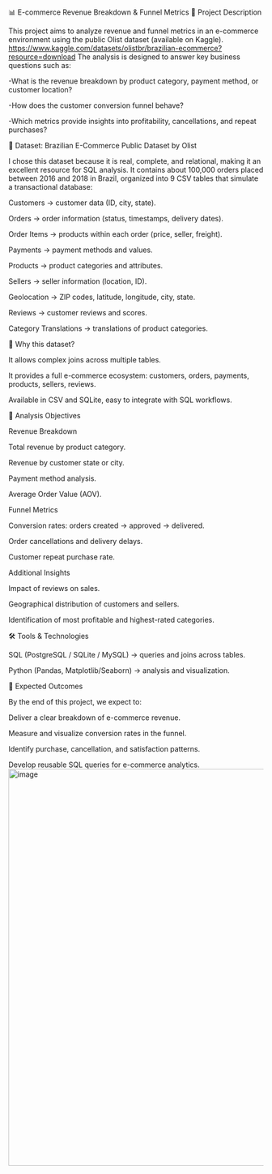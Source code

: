 📊 E-commerce Revenue Breakdown & Funnel Metrics
📌 Project Description

This project aims to analyze revenue and funnel metrics in an e-commerce environment using the public Olist dataset (available on Kaggle).
https://www.kaggle.com/datasets/olistbr/brazilian-ecommerce?resource=download
The analysis is designed to answer key business questions such as:

-What is the revenue breakdown by product category, payment method, or customer location?

-How does the customer conversion funnel behave?

-Which metrics provide insights into profitability, cancellations, and repeat purchases?

📂 Dataset: Brazilian E-Commerce Public Dataset by Olist

I chose this dataset because it is real, complete, and relational, making it an excellent resource for SQL analysis. It contains about 100,000 orders placed between 2016 and 2018 in Brazil, organized into 9 CSV tables that simulate a transactional database:

Customers → customer data (ID, city, state).

Orders → order information (status, timestamps, delivery dates).

Order Items → products within each order (price, seller, freight).

Payments → payment methods and values.

Products → product categories and attributes.

Sellers → seller information (location, ID).

Geolocation → ZIP codes, latitude, longitude, city, state.

Reviews → customer reviews and scores.

Category Translations → translations of product categories.

📌 Why this dataset?

It allows complex joins across multiple tables.

It provides a full e-commerce ecosystem: customers, orders, payments, products, sellers, reviews.

Available in CSV and SQLite, easy to integrate with SQL workflows.

🎯 Analysis Objectives

Revenue Breakdown

Total revenue by product category.

Revenue by customer state or city.

Payment method analysis.

Average Order Value (AOV).

Funnel Metrics

Conversion rates: orders created → approved → delivered.

Order cancellations and delivery delays.

Customer repeat purchase rate.

Additional Insights

Impact of reviews on sales.

Geographical distribution of customers and sellers.

Identification of most profitable and highest-rated categories.

🛠️ Tools & Technologies

SQL (PostgreSQL / SQLite / MySQL) → queries and joins across tables.

Python (Pandas, Matplotlib/Seaborn) → analysis and visualization.


🚀 Expected Outcomes

By the end of this project, we expect to:

Deliver a clear breakdown of e-commerce revenue.

Measure and visualize conversion rates in the funnel.

Identify purchase, cancellation, and satisfaction patterns.

Develop reusable SQL queries for e-commerce analytics.
<img width="763" height="783" alt="image" src="https://github.com/user-attachments/assets/bcabd6a9-e662-4274-ae58-224bef4aa0be" />

